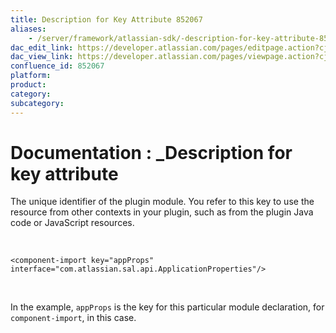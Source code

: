 ```yaml
---
title: Description for Key Attribute 852067
aliases:
    - /server/framework/atlassian-sdk/-description-for-key-attribute-852067.html
dac_edit_link: https://developer.atlassian.com/pages/editpage.action?cjm=wozere&pageId=852067
dac_view_link: https://developer.atlassian.com/pages/viewpage.action?cjm=wozere&pageId=852067
confluence_id: 852067
platform:
product:
category:
subcategory:
---
```

# Documentation : \_Description for key attribute

The unique identifier of the plugin module. You refer to this key to use the resource from other contexts in your plugin, such as from the plugin Java code or JavaScript resources.

 

    <component-import key="appProps" interface="com.atlassian.sal.api.ApplicationProperties"/>

 

In the example, `appProps` is the key for this particular module declaration, for `component-import`, in this case.

















































































































































































































































































































